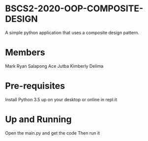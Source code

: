 # BSCS2-2020-OOP-COMPOSITE-DESIGN
A simple python application that uses a composite design pattern.
# Members
Mark Ryan Salapong
Ace Jutba
Kimberly Delima
# Pre-requisites
Install Python 3.5 up on your desktop or online in repl.it
# Up and Running
Open the main.py and get the code
Then run it
